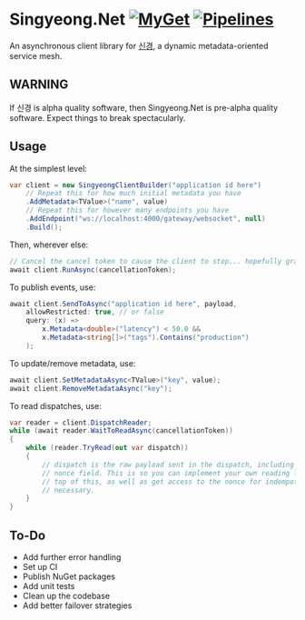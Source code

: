 # Singyeong.Net [![MyGet][myget-image]][myget-link] [![Pipelines][ci-pipeline-image]][ci-pipeline-link] #

An asynchronous client library for [신경][singyeong], a dynamic metadata-oriented
service mesh.

## WARNING ##

If 신경 is alpha quality software, then Singyeong.Net is pre-alpha quality
software. Expect things to break spectacularly.

## Usage ##

At the simplest level:

```cs
var client = new SingyeongClientBuilder("application id here")
    // Repeat this for how much initial metadata you have
    .AddMetadata<TValue>("name", value)
    // Repeat this for however many endpoints you have
    .AddEndpoint("ws://localhost:4000/gateway/websocket", null)
    .Build();
```
Then, wherever else:
```cs
// Cancel the cancel token to cause the client to stop... hopefully gracefully.
await client.RunAsync(cancellationToken);
```
To publish events, use:
```cs
await client.SendToAsync("application id here", payload,
    allowRestricted: true, // or false
    query: (x) =>
        x.Metadata<double>("latency") < 50.0 &&
        x.Metadata<string[]>("tags").Contains("production")
    );
```
To update/remove metadata, use:
```cs
await client.SetMetadataAsync<TValue>("key", value);
await client.RemoveMetadataAsync("key");
```
To read dispatches, use:
```cs
var reader = client.DispatchReader;
while (await reader.WaitToReadAsync(cancellationToken))
{
    while (reader.TryRead(out var dispatch))
    {
        // dispatch is the raw payload sent in the dispatch, including the
        // nonce field. This is so you can implement your own reading logic on
        // top of this, as well as get access to the nonce for indempotency if
        // necessary.
    }
}
```

## To-Do ##

- Add further error handling
- Set up CI
- Publish NuGet packages
- Add unit tests
- Clean up the codebase
- Add better failover strategies

[ci-pipeline-link]: https://gitlab.com/FiniteReality/Singyeong.Net/pipelines
[ci-pipeline-image]: https://gitlab.com/FiniteReality/Singyeong.Net/badges/master/pipeline.svg
[myget-link]: https://www.myget.org/feed/finitereality/package/nuget/Singyeong.Net
[myget-image]: https://img.shields.io/myget/finitereality/vpre/Singyeong.Net.svg?label=myget
[singyeong]: https://github.com/queer/singyeong

